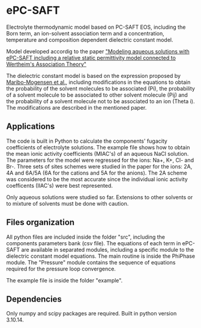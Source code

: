 # ePC-SAFT
Electrolyte thermodynamic model based on PC-SAFT EOS, including the Born term, an ion-solvent association term and a concentration, temperature and composition dependent dielectric constant model.

Model developed accordig to the paper ["Modeling aqueous solutions with ePC-SAFT including a relative static permittivity model connected to Wertheim's Association Theory"](https://doi.org/10.1016/j.molliq.2024.126726)

The dielectric constant model is based on the expression proposed by [Maribo-Mogensen et al.](https://doi.org/10.1021/jp403375t), including modifications in the equations to obtain the probability of the solvent molecules to be associated (Pi), the probability of a solvent molecule to be associated to other solvent molecule (Pij) and the probability of a solvent molecule not to be associated to an ion (Theta i). The modifications are described in the mentioned paper.

## Applications

The code is built in Python to calculate the components' fugacity coefficients of electrolyte solutions. The example file shows how to obtain the mean ionic activity coefficients (MIAC's) of an aqueous NaCl solution. The parameters for the model were regressed for the ions: Na+, K+, Cl- and Br-. Three sets of sites schemes were studied in the paper for the ions: 2A, 4A and 6A/5A (6A for the cations and 5A for the anions). The 2A scheme was considered to be the most accurate since the individual ionic activity coefficents (IIAC's) were best represented.

Only aqueous solutions were studied so far. Extensions to other solvents or to mixture of solvents must be done with caution.

## Files organization

All python files are included inside the folder "src", including the components parameters bank (csv file). The equations of each term in ePC-SAFT are available in separated modules, including a specific module to the dielectric constant model equations. The main routine is inside the PhiPhase module. The "Pressure" module contains the sequence of equations required for the pressure loop convergence.

The example file is inside the folder "example".

## Dependencies

Only numpy and scipy packages are required. Built in python version 3.10.14.
